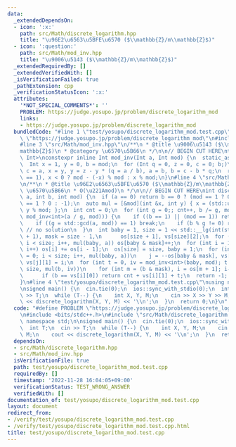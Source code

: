 ```yaml
---
data:
  _extendedDependsOn:
  - icon: ':x:'
    path: src/Math/discrete_logarithm.hpp
    title: "\u96E2\u6563\u5BFE\u6570 ($\\mathbb{Z}/m\\mathbb{Z}$)"
  - icon: ':question:'
    path: src/Math/mod_inv.hpp
    title: "\u9006\u5143 ($\\mathbb{Z}/m\\mathbb{Z}$)"
  _extendedRequiredBy: []
  _extendedVerifiedWith: []
  _isVerificationFailed: true
  _pathExtension: cpp
  _verificationStatusIcon: ':x:'
  attributes:
    '*NOT_SPECIAL_COMMENTS*': ''
    PROBLEM: https://judge.yosupo.jp/problem/discrete_logarithm_mod
    links:
    - https://judge.yosupo.jp/problem/discrete_logarithm_mod
  bundledCode: "#line 1 \"test/yosupo/discrete_logarithm_mod.test.cpp\"\n#define PROBLEM\
    \ \"https://judge.yosupo.jp/problem/discrete_logarithm_mod\"\n#include <bits/stdc++.h>\n\
    #line 3 \"src/Math/mod_inv.hpp\"\n/**\n * @title \u9006\u5143 ($\\mathbb{Z}/m\\\
    mathbb{Z}$)\n * @category \u6570\u5B66\n */\n\n// BEGIN CUT HERE\ntemplate <class\
    \ Int>\nconstexpr inline Int mod_inv(Int a, Int mod) {\n  static_assert(std::is_signed_v<Int>);\n\
    \  Int x = 1, y = 0, b = mod;\n  for (Int q = 0, z = 0, c = 0; b;)\n    z = x,\
    \ c = a, x = y, y = z - y * (q = a / b), a = b, b = c - b * q;\n  return assert(a\
    \ == 1), x < 0 ? mod - (-x) % mod : x % mod;\n}\n#line 4 \"src/Math/discrete_logarithm.hpp\"\
    \n/**\n * @title \u96E2\u6563\u5BFE\u6570 ($\\mathbb{Z}/m\\mathbb{Z}$)\n * @category\
    \ \u6570\u5B66\n * O(\u221Amod)\n */\n\n// BEGIN CUT HERE\nint discrete_logarithm(int\
    \ a, int b, int mod) {\n  if (a == 0) return b == 0 ? (mod == 1 ? 0 : 1) : (b\
    \ == 1 ? 0 : -1);\n  auto mul = [&mod](int &x, int y) { x = (std::uint64_t)x *\
    \ y % mod; };\n  int cnt = 0;\n  for (int g = 0;; cnt++, b /= g, mod /= g, mul(b,\
    \ mod_inv<int>(a / g, mod))) {\n    if ((b == 1) || (mod == 1)) return cnt;\n\
    \    if ((g = std::gcd(a, mod)) == 1) break;\n    if (b % g != 0) return -1; \
    \ // no solution\n  }\n  int baby = 1, size = 1 << std::__lg(int(std::sqrt(mod))\
    \ + 1), mask = size - 1,\n      os[size + 1], vs[size][2];\n  for (int i = 0;\
    \ i < size; i++, mul(baby, a)) os[baby & mask]++;\n  for (int i = 1; i < size;\
    \ i++) os[i] += os[i - 1];\n  os[size] = size, baby = 1;\n  for (int i = 0, j\
    \ = 0; i < size; i++, mul(baby, a))\n    j = --os[baby & mask], vs[j][0] = baby,\
    \ vs[j][1] = i;\n  for (int t = 0, iv = mod_inv<int>(baby, mod); t < mod; t +=\
    \ size, mul(b, iv))\n    for (int m = (b & mask), i = os[m + 1]; i-- > os[m];)\n\
    \      if (b == vs[i][0]) return cnt + vs[i][1] + t;\n  return -1;  // no solution\n\
    }\n#line 4 \"test/yosupo/discrete_logarithm_mod.test.cpp\"\nusing namespace std;\n\
    \nsigned main() {\n  cin.tie(0);\n  ios::sync_with_stdio(0);\n  int T;\n  cin\
    \ >> T;\n  while (T--) {\n    int X, Y, M;\n    cin >> X >> Y >> M;\n    cout\
    \ << discrete_logarithm(X, Y, M) << '\\n';\n  }\n  return 0;\n}\n"
  code: "#define PROBLEM \"https://judge.yosupo.jp/problem/discrete_logarithm_mod\"\
    \n#include <bits/stdc++.h>\n#include \"src/Math/discrete_logarithm.hpp\"\nusing\
    \ namespace std;\n\nsigned main() {\n  cin.tie(0);\n  ios::sync_with_stdio(0);\n\
    \  int T;\n  cin >> T;\n  while (T--) {\n    int X, Y, M;\n    cin >> X >> Y >>\
    \ M;\n    cout << discrete_logarithm(X, Y, M) << '\\n';\n  }\n  return 0;\n}"
  dependsOn:
  - src/Math/discrete_logarithm.hpp
  - src/Math/mod_inv.hpp
  isVerificationFile: true
  path: test/yosupo/discrete_logarithm_mod.test.cpp
  requiredBy: []
  timestamp: '2022-11-28 16:04:05+09:00'
  verificationStatus: TEST_WRONG_ANSWER
  verifiedWith: []
documentation_of: test/yosupo/discrete_logarithm_mod.test.cpp
layout: document
redirect_from:
- /verify/test/yosupo/discrete_logarithm_mod.test.cpp
- /verify/test/yosupo/discrete_logarithm_mod.test.cpp.html
title: test/yosupo/discrete_logarithm_mod.test.cpp
---
```

